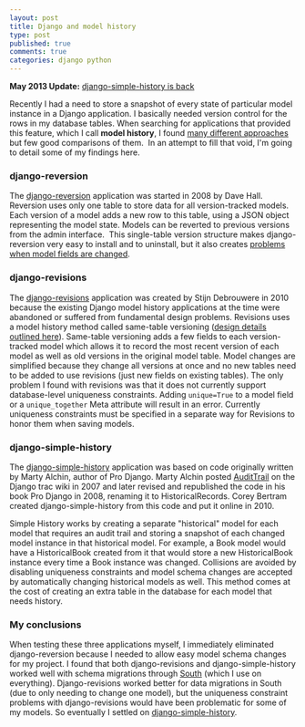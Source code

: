 ```yaml
---
layout: post
title: Django and model history
type: post
published: true
comments: true
categories: django python
---
```

**May 2013 Update:** [django-simple-history is back][]

[django-simple-history is back]: http://treyhunner.com/2013/05/django-simple-history/

Recently I had a need to store a snapshot of every state of particular model instance in a Django application.  I basically needed version control for the rows in my database tables.  When searching for applications that provided this feature, which I call **model history**, I found [many different approaches][model-audit] but few good comparisons of them.  In an attempt to fill that void, I'm going to detail some of my findings here.

### django-reversion

The [django-reversion][] application was started in 2008 by Dave Hall.  Reversion uses only one table to store data for all version-tracked models.  Each version of a model adds a new row to this table, using a JSON object representing the model state.  Models can be reverted to previous versions from the admin interface.  This single-table version structure makes django-reversion very easy to install and to uninstall, but it also creates [problems when model fields are changed][reversion problem].

### django-revisions

The [django-revisions][] application was created by Stijn Debrouwere in 2010 because the existing Django model history applications at the time were abandoned or suffered from fundamental design problems.  Revisions uses a model history method called same-table versioning ([design details outlined here][revisions design]).  Same-table versioning adds a few fields to each version-tracked model which allows it to record the most recent version of each model as well as old versions in the original model table.  Model changes are simplified because they change all versions at once and no new tables need to be added to use revisions (just new fields on existing tables).  The only problem I found with revisions was that it does not currently support database-level uniqueness constraints.  Adding `unique=True` to a model field or a `unique_together` Meta attribute will result in an error.  Currently uniqueness constraints must be specified in a separate way for Revisions to honor them when saving models.

### django-simple-history

The [django-simple-history][] application was based on code originally written by Marty Alchin, author of Pro Django.  Marty Alchin posted [AuditTrail][] on the Django trac wiki in 2007 and later revised and republished the code in his book Pro Django in 2008, renaming it to HistoricalRecords.  Corey Bertram created django-simple-history from this code and put it online in 2010.

Simple History works by creating a separate "historical" model for each model that requires an audit trail and storing a snapshot of each changed model instance in that historical model.  For example, a Book model would have a HistoricalBook created from it that would store a new HistoricalBook instance every time a Book instance was changed.  Collisions are avoided by disabling uniqueness constraints and model schema changes are accepted by automatically changing historical models as well.  This method comes at the cost of creating an extra table in the database for each model that needs history.

### My conclusions

When testing these three applications myself, I immediately eliminated django-reversion because I needed to allow easy model schema changes for my project.  I found that both django-revisions and django-simple-history worked well with schema migrations through [South][] (which I use on everything).  Django-revisions worked better for data migrations in South (due to only needing to change one model), but the uniqueness constraint problems with django-revisions would have been problematic for some of my models.  So eventually I settled on [django-simple-history][].

[model-audit]: http://djangopackages.com/grids/g/model-audit/
[django-reversion]: https://github.com/etianen/django-reversion
[django-revisions]: https://github.com/stdbrouw/django-revisions
[django-simple-history]: https://bitbucket.org/q/django-simple-history/
[audittrail]: https://code.djangoproject.com/wiki/AuditTrail
[south]: http://south.aeracode.org/docs/about.html

[reversion problem]: http://groups.google.com/group/django-reversion/browse_thread/thread/922b4e42d9577e0b
[revisions design]: http://stdbrouw.github.com/django-revisions/design.html

